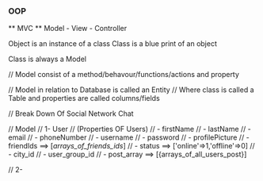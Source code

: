 
### OOP
** MVC **
 Model - View - Controller

 Object is an instance of a class
 Class is a blue print of an object

 Class is always a Model


// Model consist of a method/behavour/functions/actions and  property 


// Model in relation to Database is called an Entity
// Where class is called a Table and properties are called columns/fields





// Break Down Of Social Network Chat

// Model
// 1- User 
//     (Properties OF Users)
//         - firstName
//         - lastName
//         - email
//         - phoneNumber
//         - username
//         - password
//         - profilePicture
//         - friendIds ==> [_arrays_of_friends_ids_]
//         - status ==> ['online'=>1,'offline'=>0]
//         - city_id 
//         - user_group_id 
//         - post_array ==> [{arrays_of_all_users_post}]




// 2- 